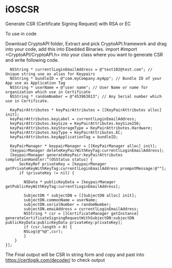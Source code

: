 # iOSCSR
Generate CSR (Certificate Signing Request) with RSA or EC

To use in code

Download CryptoAPI folder, Extract and pick CryptoAPI.framework and drag into your code, add this into Ebedded Binaries. 
import #import <CryptoAPI/CryptoAPI.h> into your class where you want to generate CSR and write following code.

      NSString * currentlLoginEmailAddress = @"test102@test.com"; // Unique string use as alias for Keypairs
      NSString * bundleID = @"com.myCompany.myApp"; // Bundle ID of your App use as Application Tag
      NSString * userName = @"user name"; // User Name or name for organization which use in Certificate
      NSString * randomNumber = @"453963013"; // Any Serial number which use in Certificate.

      KeyPairAttributes * keyPairAttributes = [[KeyPairAttributes alloc] init];
      keyPairAttributes.keyLabel = currentlLoginEmailAddress;
      keyPairAttributes.keySize = KeyPairAttributes.keySize256;
      keyPairAttributes.keyStorageType = KeyPairAttributes.Hardware;
      keyPairAttributes.keyType = KeyPairAttributes.EC;
      keyPairAttributes.keyApplicationTag = bundleID;

      KeyPairManager * keypairManager = [[KeyPairManager alloc] init];
      [keypairManager deleteKeyPairWithKeyTag:currentlLoginEmailAddress];
      [keypairManager generateKeyPair:keyPairAttributes completionHandler:^(OSStatus status) {
          SecKeyRef privateKey = [keypairManager getPrivateKeyWithKeyTag:currentlLoginEmailAddress prompotMessage:@""];
          if (privateKey != nil) {
        
            NSData * publicKeyData = [keypairManager getPublicKeyWithKeyTag:currentlLoginEmailAddress];
            
            SubjectDN * subjectDN = [[SubjectDN alloc] init];
            subjectDN.commonName = userName;
            subjectDN.serialNumber = randomNumber;
            subjectDN.emaiAddress = currentlLoginEmailAddress;
            NSString * csr = [[CertificateManager getInstance] generateCertificateSigningRequestWithSubjectDN:subjectDN publicKeyData:publicKeyData privateKey:privateKey];
            if (csr.length > 0) {
            NSLog(@"%@",csr);
            }
        }
    }];

The Final output will be CSR in string form and copy and past into https://certlogik.com/decoder/ to check output
